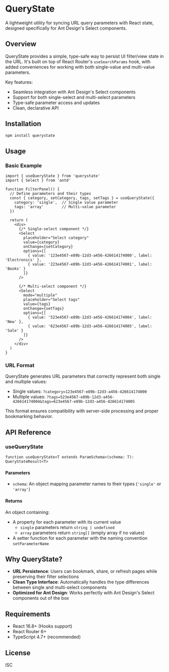 # QueryState

A lightweight utility for syncing URL query parameters with React state, designed specifically for Ant Design's Select components.

## Overview

QueryState provides a simple, type-safe way to persist UI filter/view state in the URL. It's built on top of React Router's `useSearchParams` hook, with added conveniences for working with both single-value and multi-value parameters.

Key features:
- Seamless integration with Ant Design's Select components
- Support for both single-select and multi-select parameters
- Type-safe parameter access and updates
- Clean, declarative API

## Installation

```bash
npm install querystate
```

## Usage

### Basic Example

```tsx
import { useQueryState } from 'querystate'
import { Select } from 'antd'

function FilterPanel() {
  // Define parameters and their types
  const { category, setCategory, tags, setTags } = useQueryState({
    category: 'single',  // Single value parameter
    tags: 'array'        // Multi-value parameter
  })

  return (
    <div>
      {/* Single-select component */}
      <Select 
        placeholder="Select category"
        value={category}
        onChange={setCategory}
        options={[
          { value: '123e4567-e89b-12d3-a456-426614174000', label: 'Electronics' },
          { value: '223e4567-e89b-12d3-a456-426614174001', label: 'Books' }
        ]}
      />

      {/* Multi-select component */}
      <Select
        mode="multiple"
        placeholder="Select tags"
        value={tags}
        onChange={setTags}
        options={[
          { value: '523e4567-e89b-12d3-a456-426614174004', label: 'New' },
          { value: '623e4567-e89b-12d3-a456-426614174005', label: 'Sale' }
        ]}
      />
    </div>
  )
}
```

### URL Format

QueryState generates URL parameters that correctly represent both single and multiple values:

- Single values: `?category=123e4567-e89b-12d3-a456-426614174000`
- Multiple values: `?tags=523e4567-e89b-12d3-a456-426614174004&tags=623e4567-e89b-12d3-a456-426614174005`

This format ensures compatibility with server-side processing and proper bookmarking behavior.

## API Reference

### useQueryState

```tsx
function useQueryState<T extends ParamSchema>(schema: T): QueryStateResult<T>
```

#### Parameters

- `schema`: An object mapping parameter names to their types (`'single'` or `'array'`)

#### Returns

An object containing:
- A property for each parameter with its current value
    - `single` parameters return `string | undefined`
    - `array` parameters return `string[]` (empty array if no values)
- A setter function for each parameter with the naming convention `setParameterName`

## Why QueryState?

- **URL Persistence**: Users can bookmark, share, or refresh pages while preserving their filter selections
- **Clean Type Interface**: Automatically handles the type differences between single and multi-select components
- **Optimized for Ant Design**: Works perfectly with Ant Design's Select components out of the box

## Requirements

- React 16.8+ (Hooks support)
- React Router 6+
- TypeScript 4.7+ (recommended)

## License

ISC
